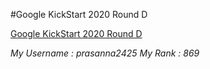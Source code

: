#Google KickStart 2020 Round D

[Google KickStart 2020 Round D](https://codingcompetitions.withgoogle.com/kickstart/round/000000000019ff08)

*My Username : prasanna2425*
*My Rank : 869*

